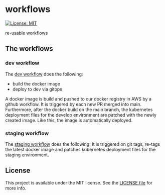# workflows
[![License: MIT](https://img.shields.io/badge/License-MIT-yellow.svg)](https://opensource.org/licenses/MIT)

re-usable workflows

## The workflows
### dev workflow
The [dev workflow](.github/workflows/dev.yml) does the following:
- build the docker image
- deploy to dev via gitops

A docker image is build and pushed to our docker registry in AWS by a github workflow. It is triggered by each new PR merged into main.
Furthermore, after the docker build on the main branch, the kubernetes deployment files for the develop environment are patched with the newly created image. Like this, the image is automatically deployed.

### staging workflow
The [staging workflow](.github/workflows/staging.yml) does the following:
It is triggered on git tags, re-tags the latest docker image and patches kubernetes deployment files for the staging environment.

## License
This project is available under the MIT license. See the [LICENSE file](./LICENSE.MD) for more info.
